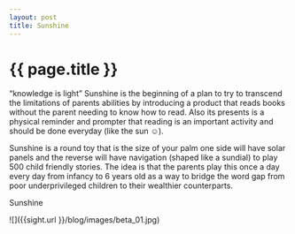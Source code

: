 ```yaml
---
layout: post
title: Sunshine
---
```


{{ page.title }}
================
“knowledge is light”
Sunshine is the beginning of a plan to try to transcend the limitations of parents abilities by introducing a product that reads books without the parent needing to know how to read. Also its presents is a physical reminder and prompter that reading is an important activity and should be done everyday (like the sun ☺).

Sunshine is a round toy that is the size of your palm one side will have solar panels and the reverse will have navigation (shaped like a sundial) to play 500 child friendly stories. The idea is that the parents play this once a day every day from infancy to 6 years old as a way to bridge the word gap from poor underprivileged children to their wealthier counterparts.

<p class="meta">


Sunshine

 ![]({{sight.url }}/blog/images/beta_01.jpg) 

